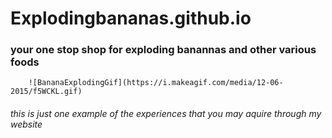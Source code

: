 # Explodingbananas.github.io

### **your one stop shop for exploding banannas and other various foods**

        ![BananaExplodingGif](https://i.makeagif.com/media/12-06-2015/f5WCKL.gif) 
###### this is just one example of the experiences that you may aquire through my website
